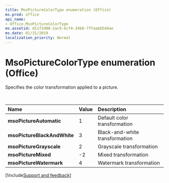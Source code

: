 ```yaml
---
title: MsoPictureColorType enumeration (Office)
ms.prod: office
api_name:
- Office.MsoPictureColorType
ms.assetid: d11f2d08-2ac9-6cf4-34b8-7ffaabb5d4ae
ms.date: 01/31/2019
localization_priority: Normal
---
```



# MsoPictureColorType enumeration (Office)

Specifies the color transformation applied to a picture.

<br/>

|Name|Value|Description|
|:-----|:-----|:-----|
|**msoPictureAutomatic**|1|Default color transformation |
|**msoPictureBlackAndWhite**|3|Black-and-white transformation |
|**msoPictureGrayscale**|2|Grayscale transformation |
|**msoPictureMixed**|-2|Mixed transformation |
|**msoPictureWatermark**|4|Watermark transformation |

[!include[Support and feedback](~/includes/feedback-boilerplate.md)]